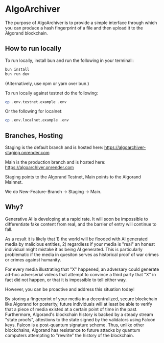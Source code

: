 # AlgoArchiver

The purpose of AlgoArchiver is to provide a simple interface through which you can produce a hash fingerprint of a file and then upload it to the Algorand blockchain.

## How to run locally

To run locally, install bun and run the following in your terminall:

```sh
bun install
bun run dev
```

(Alternatively, use npm or yarn over bun.)

To run locally against testnet do the following:

```sh
cp .env.testnet.example .env
```

Or the following for localnet:

```sh
cp .env.localnet.example .env
```

## Branches, Hosting

Staging is the default branch and is hosted here: https://algoarchiver-staging.onrender.com

Main is the production branch and is hosted here: https://algoarchiver.onrender.com

Staging points to the Algorand Testnet, Main points to the Algorand Mainnet.

We do New-Feature-Branch -> Staging -> Main.

## Why?

Generative AI is developing at a rapid rate. It will soon be impossible to differentiate fake content from real, and the barrier of entry will continue to fall.

As a result it is likely that 1) the world will be flooded with AI generated media by malicious entities, 2) regardless if your media is "real" an honest individual might mistake it as being AI generated. This is particularly problematic if the media in quesiton serves as historical proof of war crimes or crimes against humanity.

For every media illustrating that "X" happened, an adversary could generate ad-hoc adverserial videos that attempt to convince a third party that "X" in fact did not happen, or that it is impossible to tell either way.

However, you can be proactive and address this situation today!

By storing a fingerprint of your media in a decentralized, secure blockchain like Algorand for posterity, future individuals will at least be able to verify that a piece of media existed at a certain
point of time in the past. Furthermore, Algorand's blockchain history is backed by a steady stream "state proofs", attestions to the state signed by the validators using Falcon keys. Falcon is a post-quantum signature scheme. Thus, unlike other blockchains, Algorand has resistance to future attacks by quantum computers attempting to "rewrite" the history of the blockchain.

```

```
